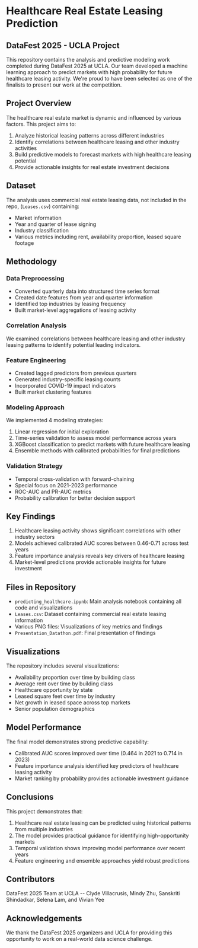# Healthcare Real Estate Leasing Prediction

## DataFest 2025 - UCLA Project

This repository contains the analysis and predictive modeling work completed during DataFest 2025 at UCLA. Our team developed a machine learning approach to predict markets with high probability for future healthcare leasing activity. We're proud to have been selected as one of the finalists to present our work at the competition.

## Project Overview

The healthcare real estate market is dynamic and influenced by various factors. This project aims to:

1. Analyze historical leasing patterns across different industries
2. Identify correlations between healthcare leasing and other industry activities
3. Build predictive models to forecast markets with high healthcare leasing potential
4. Provide actionable insights for real estate investment decisions

## Dataset

The analysis uses commercial real estate leasing data, not included in the repo, (`Leases.csv`) containing:
- Market information
- Year and quarter of lease signing
- Industry classification
- Various metrics including rent, availability proportion, leased square footage

## Methodology

### Data Preprocessing
- Converted quarterly data into structured time series format
- Created date features from year and quarter information
- Identified top industries by leasing frequency
- Built market-level aggregations of leasing activity

### Correlation Analysis
We examined correlations between healthcare leasing and other industry leasing patterns to identify potential leading indicators.

### Feature Engineering
- Created lagged predictors from previous quarters
- Generated industry-specific leasing counts
- Incorporated COVID-19 impact indicators
- Built market clustering features

### Modeling Approach
We implemented 4 modeling strategies:
1. Linear regression for initial exploration
2. Time-series validation to assess model performance across years
3. XGBoost classification to predict markets with future healthcare leasing
4. Ensemble methods with calibrated probabilities for final predictions

### Validation Strategy
- Temporal cross-validation with forward-chaining
- Special focus on 2021-2023 performance
- ROC-AUC and PR-AUC metrics
- Probability calibration for better decision support

## Key Findings

1. Healthcare leasing activity shows significant correlations with other industry sectors
2. Models achieved calibrated AUC scores between 0.46-0.71 across test years
3. Feature importance analysis reveals key drivers of healthcare leasing
4. Market-level predictions provide actionable insights for future investment

## Files in Repository

- `predicting_healthcare.ipynb`: Main analysis notebook containing all code and visualizations
- `Leases.csv`: Dataset containing commercial real estate leasing information
- Various PNG files: Visualizations of key metrics and findings
- `Presentation_Datathon.pdf`: Final presentation of findings

## Visualizations

The repository includes several visualizations:
- Availability proportion over time by building class
- Average rent over time by building class
- Healthcare opportunity by state
- Leased square feet over time by industry
- Net growth in leased space across top markets
- Senior population demographics

## Model Performance

The final model demonstrates strong predictive capability:
- Calibrated AUC scores improved over time (0.464 in 2021 to 0.714 in 2023)
- Feature importance analysis identified key predictors of healthcare leasing activity
- Market ranking by probability provides actionable investment guidance

## Conclusions

This project demonstrates that:
1. Healthcare real estate leasing can be predicted using historical patterns from multiple industries
2. The model provides practical guidance for identifying high-opportunity markets
3. Temporal validation shows improving model performance over recent years
4. Feature engineering and ensemble approaches yield robust predictions

## Contributors

DataFest 2025 Team at UCLA -- Clyde Villacrusis, Mindy Zhu, Sanskriti Shindadkar, Selena Lam, and Vivian Yee

## Acknowledgements

We thank the DataFest 2025 organizers and UCLA for providing this opportunity to work on a real-world data science challenge.
